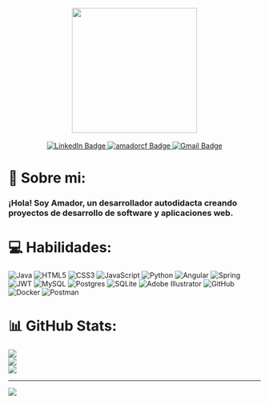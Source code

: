 


<div align="center">
  <br>
  <div id="header" align="center" >
    <img src="https://c.tenor.com/wF5RiCnfj34AAAAC/tenor.gif" width="250""/>
  </div>
  
  <br>
  <div id="badges">
    <a href="https://www.linkedin.com/in/amadorcf/">
      <img src="https://img.shields.io/badge/LinkedIn-blue?style=for-the-badge&logo=linkedin&logoColor=white" alt="LinkedIn Badge"/>
    </a>
    <a href="https://amadorcf.es/">
      <img src="https://img.shields.io/badge/-amadorcf.es-E08A31?style=for-the-badge" alt="amadorcf Badge"/>
    </a>
    <a href="mailto:amadorcf@outlook.com">
      <img src="https://img.shields.io/badge/Contacta-D14836?style=for-the-badge&logo=minutemailer&logoColor=white" alt="Gmail Badge"/>
    </a>  
  </div>

  <div></div>
  
</div>

# 💫 Sobre mi:
### ¡Hola! Soy Amador, un desarrollador autodidacta creando proyectos de desarrollo de software y aplicaciones web.

# 💻 Habilidades:
![Java](https://img.shields.io/badge/java-%23ED8B00.svg?style=for-the-badge&logo=openjdk&logoColor=white) 
![HTML5](https://img.shields.io/badge/html5-%23E34F26.svg?style=for-the-badge&logo=html5&logoColor=white)
![CSS3](https://img.shields.io/badge/css3-%231572B6.svg?style=for-the-badge&logo=css3&logoColor=white) 
![JavaScript](https://img.shields.io/badge/javascript-%23323330.svg?style=for-the-badge&logo=javascript&logoColor=%23F7DF1E) 
![Python](https://img.shields.io/badge/python-3670A0?style=for-the-badge&logo=python&logoColor=ffdd54) 
![Angular](https://img.shields.io/badge/angular-%23DD0031.svg?style=for-the-badge&logo=angular&logoColor=white)
![Spring](https://img.shields.io/badge/spring-%236DB33F.svg?style=for-the-badge&logo=spring&logoColor=white) 
![JWT](https://img.shields.io/badge/JWT-black?style=for-the-badge&logo=JSON%20web%20tokens) 
![MySQL](https://img.shields.io/badge/mysql-4479A1.svg?style=for-the-badge&logo=mysql&logoColor=white) 
![Postgres](https://img.shields.io/badge/postgres-%23316192.svg?style=for-the-badge&logo=postgresql&logoColor=white) 
![SQLite](https://img.shields.io/badge/sqlite-%2307405e.svg?style=for-the-badge&logo=sqlite&logoColor=white) 
![Adobe Illustrator](https://img.shields.io/badge/adobe%20illustrator-%23FF9A00.svg?style=for-the-badge&logo=adobe%20illustrator&logoColor=white) 
![GitHub](https://img.shields.io/badge/github-%23121011.svg?style=for-the-badge&logo=github&logoColor=white)
![Docker](https://img.shields.io/badge/docker-%230db7ed.svg?style=for-the-badge&logo=docker&logoColor=white) 
![Postman](https://img.shields.io/badge/Postman-FF6C37?style=for-the-badge&logo=postman&logoColor=white)
# 📊 GitHub Stats:
![](https://github-readme-stats.vercel.app/api?username=amadorcf&theme=onedark&hide_border=false&include_all_commits=false&count_private=false)<br/>
![](https://github-readme-streak-stats.herokuapp.com/?user=amadorcf&theme=onedark&hide_border=false)<br/>
![](https://github-readme-stats.vercel.app/api/top-langs/?username=amadorcf&theme=onedark&hide_border=false&include_all_commits=false&count_private=false&layout=compact)

---
[![](https://visitcount.itsvg.in/api?id=amadorcf&icon=0&color=0)](https://visitcount.itsvg.in)

<!-- Proudly created with GPRM ( https://gprm.itsvg.in ) -->
